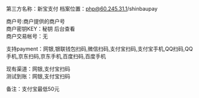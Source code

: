 第三方名称：新宝支付 
档案位置：php@60.245.31.1/shinbaupay 
 
商户号:商户提供的商户号  
商户密钥KEY：秘钥 后台查看  
商户交易帐号：无  
 
支持payment：网银,银联钱包扫码,微信扫码,支付宝扫码,支付宝手机,QQ扫码,QQ手机,京东扫码,京东手机,百度扫码,百度手机  
 
现有渠道：网银,支付宝扫码  
测试到账：网银,支付宝扫码  
  
备注：支付宝最低50元
 
